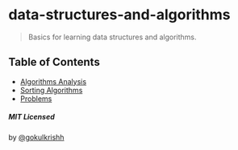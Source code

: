 # data-structures-and-algorithms

> Basics for learning data structures and algorithms.

## Table of Contents

- [Algorithms Analysis](./algorithms-analysis/README.md)
- [Sorting Algorithms](./sorting/README.md)
- [Problems](./problems/README.md)

##### MIT Licensed

by [@gokulkrishh](https://github.com/gokulkrishh)
